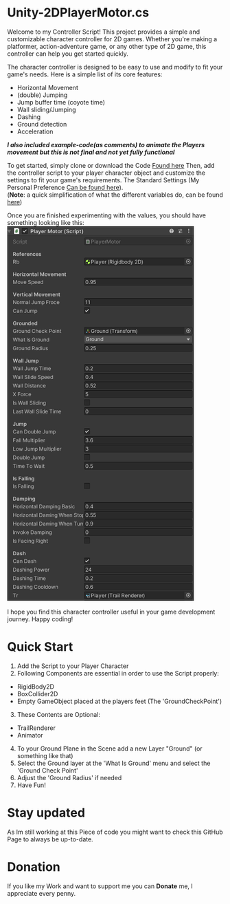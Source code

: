 # Unity-2DPlayerMotor.cs

Welcome to my Controller Script! 
This project provides a simple and customizable character controller for 2D games.
Whether you're making a platformer, action-adventure game, or any other type of 2D game, this controller can help you get started quickly.

The character controller is designed to be easy to use and modify to fit your game's needs. 
Here is a simple list of its core features:

 - Horizontal Movement
 - (double) Jumping 
 - Jump buffer time (coyote time)
 - Wall sliding/Jumping
 - Dashing
 - Ground detection
 - Acceleration

***I also included example-code(as comments) to animate the Players movement but this is not final and not yet fully functional***

To get started, simply clone or download the Code [Found here](PlayerMotor.cs) Then, add the controller script to your player character object and customize the settings to fit your game's requirements. The Standard Settings (My Personal Preference [Can be found here](Settings.txt)). <br />
(**Note**:  a quick simplification of what the different variables do, can be found [here](CodeInfo.md))

Once you are finished experimenting with the values, you should have something looking like this:
![img](settings_for_script.png)

I hope you find this character controller useful in your game development journey. 
Happy coding!


# Quick Start

 1. Add the Script to your Player Character 
 2. Following Components are essential in order to use the Script properly:
 - RigidBody2D
 - BoxCollider2D
 - Empty GameObject placed at the players feet (The 'GroundCheckPoint')
 
 3. These Contents are Optional:
 - TrailRenderer 
 - Animator 

4. To your Ground Plane in the Scene add a new Layer "Ground" (or something like that)
5. Select the Ground layer at the 'What Is Ground' menu and select the 'Ground Check Point'
6. Adjust the 'Ground Radius' if needed
7. Have Fun!


# Stay updated 

As Im still working at this Piece of code you might want to check this GitHub Page to always be up-to-date. 

# Donation

If you like my Work and want to support me you can **Donate** me, I appreciate every penny.

 
